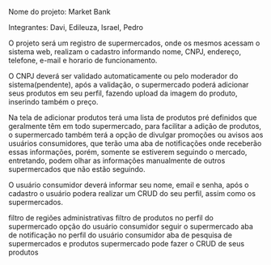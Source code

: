Nome do projeto: Market Bank

Integrantes: Davi, Edileuza, Israel, Pedro

O projeto será um registro de supermercados, onde os mesmos acessam o sistema web, realizam o cadastro informando nome, CNPJ, endereço, telefone, e-mail e horario de funcionamento.

O CNPJ deverá ser validado automaticamente ou pelo moderador do sistema(pendente), após a validação, o supermercado poderá adicionar seus produtos em seu perfil, fazendo upload da imagem do produto, inserindo também o preço. 

Na tela de adicionar produtos terá uma lista de produtos pré definidos que geralmente têm em todo supermercado, para facilitar a adição de produtos, o supermercado também terá a opção de divulgar promoções ou avisos aos usuários consumidores, que terão uma aba de notificações onde receberão essas informações, porém, somente se estiverem seguindo o mercado, entretando, podem olhar as informações manualmente de outros supermercados que não estão seguindo.

O usuário consumidor deverá informar seu nome, email e senha, após o cadastro o usuário podera realizar um CRUD do seu perfil, assim como os supermercados.     


filtro de regiões administrativas
filtro de produtos no perfil do supermercado
opção do usuário consumidor seguir o supermercado
aba de notificação no perfil do usuário consumidor
aba de pesquisa de supermercados e produtos
supermercado pode fazer o CRUD de seus produtos
